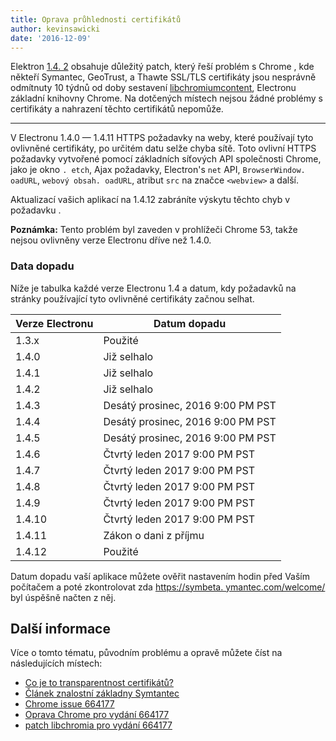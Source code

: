 ```yaml
---
title: Oprava průhlednosti certifikátů
author: kevinsawicki
date: '2016-12-09'
---
```


Elektron [1.4. 2](https://github.com/electron/electron/releases/tag/v1.4.12) obsahuje důležitý patch, který řeší problém s Chrome , kde někteří Symantec, GeoTrust, a Thawte SSL/TLS certifikáty jsou nesprávně odmítnuty 10 týdnů od doby sestavení [libchromiumcontent](https://github.com/electron/libchromiumcontent), Electronu základní knihovny Chrome. Na dotčených místech nejsou žádné problémy s certifikáty a nahrazení těchto certifikátů nepomůže.

---

V Electronu 1.4.0 &mdash; 1.4.11 HTTPS požadavky na weby, které používají tyto ovlivněné certifikáty, po určitém datu selže chyba sítě. Toto ovlivní HTTPS požadavky vytvořené pomocí základních síťových API společnosti Chrome, jako je okno `. etch`, Ajax požadavky, Electron's `net` API, `BrowserWindow. oadURL`, `webový obsah. oadURL`, atribut `src` na značce `<webview>` a další.

Aktualizací vašich aplikací na 1.4.12 zabráníte výskytu těchto chyb v požadavku .

**Poznámka:** Tento problém byl zaveden v prohlížeči Chrome 53, takže nejsou ovlivněny verze Electronu dříve než 1.4.0.

### Data dopadu

Níže je tabulka každé verze Electronu 1.4 a datum, kdy požadavků na stránky používající tyto ovlivněné certifikáty začnou selhat.

<table class="table table-ruled table-full-width">
    <thead>
        <tr class="text-left">
            <th>Verze Electronu</th>
            <th>Datum dopadu</th>
        </tr>
    </thead>
    <tbody>
        <tr>
            <td>1.3.x</td>
            <td>Použité</td>
        </tr>
        <tr>
            <td>1.4.0</td>
            <td>Již selhalo</td>
        </tr>
        <tr>
            <td>1.4.1</td>
            <td>Již selhalo</td>
        </tr>
        <tr>
            <td>1.4.2</td>
            <td>Již selhalo</td>
        </tr>
        <tr>
            <td>1.4.3</td>
            <td>Desátý prosinec, 2016 9:00 PM PST</td>
        </tr>
        <tr>
            <td>1.4.4</td>
            <td>Desátý prosinec, 2016 9:00 PM PST</td>
        </tr>
        <tr>
            <td>1.4.5</td>
            <td>Desátý prosinec, 2016 9:00 PM PST</td>
        </tr>
        <tr>
            <td>1.4.6</td>
            <td>Čtvrtý leden 2017 9:00 PM PST</td>
        </tr>
        <tr>
            <td>1.4.7</td>
            <td>Čtvrtý leden 2017 9:00 PM PST</td>
        </tr>
        <tr>
            <td>1.4.8</td>
            <td>Čtvrtý leden 2017 9:00 PM PST</td>
        </tr>
        <tr>
            <td>1.4.9</td>
            <td>Čtvrtý leden 2017 9:00 PM PST</td>
        </tr>
        <tr>
            <td>1.4.10</td>
            <td>Čtvrtý leden 2017 9:00 PM PST</td>
        </tr>
        <tr>
            <td>1.4.11</td>
            <td>Zákon o dani z příjmu</td>
        </tr>
        <tr>
            <td>1.4.12</td>
            <td>Použité</td>
        </tr>
    </tbody>
</table>

Datum dopadu vaší aplikace můžete ověřit nastavením hodin před Vaším počítačem a poté zkontrolovat zda [https://symbeta. ymantec.com/welcome/](https://symbeta.symantec.com/welcome/) byl úspěšně načten z něj.

## Další informace

Více o tomto tématu, původním problému a opravě můžete číst na následujících místech:

- [Co je to transparentnost certifikátů?](https://www.certificate-transparency.org/what-is-ct)
- [Článek znalostní základny Symtantec](https://knowledge.symantec.com/support/ssl-certificates-support/index?page=content&id=ALERT2160)
- [Chrome issue 664177](https://bugs.chromium.org/p/chromium/issues/detail?id=664177)
- [Oprava Chrome pro vydání 664177](https://codereview.chromium.org/2495583002)
- [patch libchromia pro vydání 664177](https://github.com/electron/libchromiumcontent/pull/248)

